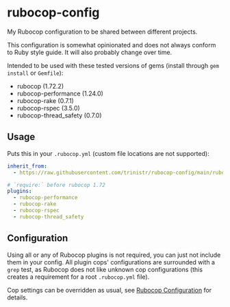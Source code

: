 # rubocop-config
My Rubocop configuration to be shared between different projects.

This configuration is somewhat opinionated and does not always conform to Ruby style guide.
It will also probably change over time.

Intended to be used with these tested versions of gems (install through `gem install` or `Gemfile`):
- rubocop (1.72.2)
- rubocop-performance (1.24.0)
- rubocop-rake (0.7.1)
- rubocop-rspec (3.5.0)
- rubocop-thread_safety (0.7.0)

## Usage

Puts this in your `.rubocop.yml` (custom file locations are not supported):
```yaml
inherit_from:
  - https://raw.githubusercontent.com/trinistr/rubocop-config/main/rubocop.yml

# `require:` before rubocop 1.72
plugins:
  - rubocop-performance
  - rubocop-rake
  - rubocop-rspec
  - rubocop-thread_safety
```

## Configuration

Using all or any of Rubocop plugins is not required, you can just not include them in your config.
All plugin cops' configurations are surrounded with a `grep` test, as Rubocop does not like unknown cop configurations (this creates a requirement for a root `.rubocop.yml` file).

Cop settings can be overridden as usual, see [Rubocop Configuration](https://docs.rubocop.org/rubocop/configuration.html) for details.
